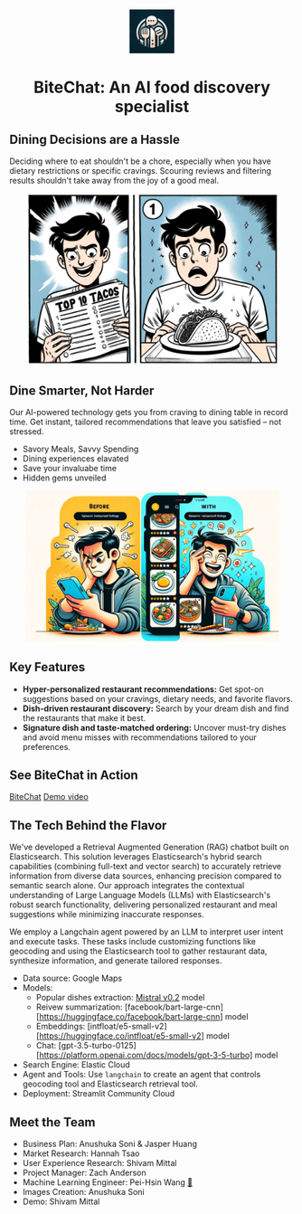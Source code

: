 <div align="center">
    <img src="https://github.com/phwamy/bitechat/blob/main/img/bitechat_logo.png?raw=true" alt="bitechat" width=80/>

# BiteChat: An AI food discovery specialist

</div>


## Dining Decisions are a Hassle
Deciding where to eat shouldn't be a chore, especially when you have dietary restrictions or specific cravings. Scouring reviews and filtering results shouldn't take away from the joy of a good meal.

<p align="center">
    <img src="https://github.com/phwamy/bitechat/blob/main/img/problem.png?raw=true" alt="problem" width=450/>
</p>

## Dine Smarter, Not Harder
Our AI-powered technology gets you from craving to dining table in record time. Get instant, tailored recommendations that leave you satisfied – not stressed.

* Savory Meals, Savvy Spending
* Dining experiences elavated
* Save your invaluabe time
* Hidden gems unveiled

<p align="center">
    <img src="https://github.com/phwamy/bitechat/blob/main/img/solution.png?raw=true" alt="solution" width=450/>
</p>

## Key Features
* **Hyper-personalized restaurant recommendations:** Get spot-on suggestions based on your cravings, dietary needs, and favorite flavors.
* **Dish-driven restaurant discovery:** Search by your dream dish and find the restaurants that make it best.
* **Signature dish and taste-matched ordering:** Uncover must-try dishes and avoid menu misses with recommendations tailored to your preferences.

## See BiteChat in Action
[BiteChat](https://bitechat.streamlit.app/)
[Demo video](https://drive.google.com/file/d/1v2W2IWsmQYUk297GKy7BHEcdE4WPlHFs/view)

## The Tech Behind the Flavor
We've developed a Retrieval Augmented Generation (RAG) chatbot built on Elasticsearch. This solution leverages Elasticsearch's hybrid search capabilities (combining full-text and vector search) to accurately retrieve information from diverse data sources, enhancing precision compared to semantic search alone. Our approach integrates the contextual understanding of Large Language Models (LLMs) with Elasticsearch's robust search functionality, delivering personalized restaurant and meal suggestions while minimizing inaccurate responses.

We employ a Langchain agent powered by an LLM to interpret user intent and execute tasks. These tasks include customizing functions like geocoding and using the Elasticsearch tool to gather restaurant data, synthesize information, and generate tailored responses.

* Data source: Google Maps
* Models: 
    * Popular dishes extraction: [Mistral v0.2](https://ollama.com/library/mistral) model
    * Reivew summarization: [facebook/bart-large-cnn][https://huggingface.co/facebook/bart-large-cnn] model
    * Embeddings: [intfloat/e5-small-v2][https://huggingface.co/intfloat/e5-small-v2] model
    * Chat: [gpt-3.5-turbo-0125][https://platform.openai.com/docs/models/gpt-3-5-turbo] model
* Search Engine: Elastic Cloud
* Agent and Tools: Use `langchain` to create an agent that controls geocoding tool and Elasticsearch retrieval tool. 
* Deployment: Streamlit Community Cloud

## Meet the Team
* Business Plan: Anushuka Soni & Jasper Huang
* Market Research: Hannah Tsao
* User Experience Research: Shivam Mittal
* Project Manager: Zach Anderson
* Machine Learning Engineer: Pei-Hsin Wang [:incoming_envelope:](phw.amy@gmail.com)
* Images Creation: Anushuka Soni
* Demo: Shivam Mittal

